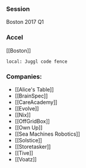 
### Session
Boston 2017 Q1

### Accel
[[Boston]]


```juggl
local: Juggl code fence
```


### Companies:
- [[Alice's Table]]
- [[BrainSpec]]
- [[CareAcademy]]
- [[Evolve]]
- [[Nix]]
- [[OffGridBox]]
- [[Own Up]]
- [[Sea Machines Robotics]]
- [[Solstice]]
- [[Storetasker]]
- [[Tive]]
- [[Voatz]]


